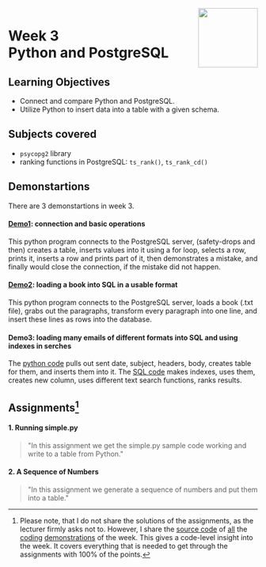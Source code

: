 <a href="../">
  <img src="/img/JSON_and_Natural_Language_Processing_in_PostgreSQL_logo.avif" width="120" align="right">
</a>

# Week 3 <br> Python and PostgreSQL

## Learning Objectives
- Connect and compare Python and PostgreSQL.
- Utilize Python to insert data into a table with a given schema.

## Subjects covered
- `psycopg2` library
- ranking functions in PostgreSQL: `ts_rank()`, `ts_rank_cd()`

## Demonstartions

There are 3 demonstartions in week 3. 

#### [Demo1](./demo1.py): connection and basic operations

This python program connects to the PostgreSQL server, (safety-drops and then) creates a table, inserts values into it using a for loop, selects a row, prints it, inserts a row and prints part of it, then demonstrates a mistake, and finally would close the connection, if the mistake did not happen.  

#### [Demo2](./demo2.py): loading a book into SQL in a usable format 

This python program connects to the PostgreSQL server, loads a book (.txt file), grabs out the paragraphs, transform every paragraph into one line, and insert these lines as rows into the database. 

#### Demo3: loading many emails of different formats into SQL and using indexes in serches

The [python code](./demo3.py) pulls out sent date, subject, headers, body, creates table for them, and inserts them into it. The [SQL code](./demo3.sql) makes indexes, uses them, creates new column, uses different text search functions, ranks results. 

## Assignments[^1]

#### 1. Running simple.py

>"In this assignment we get the simple.py sample code working and write to a table from Python."

#### 2. A Sequence of Numbers

> "In this assignment we generate a sequence of numbers and put them into a table."

[^1]:Please note, that I do not share the solutions of the assignments, as the lecturer firmly asks not to. However, I share the [source code](./demo1.py) of [all](./demo2.py) the [coding](./demo3.py) [demonstrations](./demo3.sql) of the week. This gives a code-level insight into the week. It covers everything that is needed to get through the assignments with 100% of the points.
